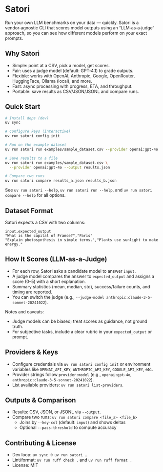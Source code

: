 # Satori

Run your own LLM benchmarks on your data — quickly. Satori is a vendor‑agnostic CLI that scores model outputs using an “LLM‑as‑a‑judge” approach, so you can see how different models perform on your exact prompts.

## Why Satori

- Simple: point at a CSV, pick a model, get scores.
- Fair: uses a judge model (default: GPT‑4.1) to grade outputs.
- Flexible: works with OpenAI, Anthropic, Google, OpenRouter, HuggingFace, Ollama (local), and more.
- Fast: async processing with progress, ETA, and throughput.
- Portable: save results as CSV/JSON/JSONL and compare runs.

## Quick Start

```bash
# Install deps (dev)
uv sync

# Configure keys (interactive)
uv run satori config init

# Run on the example dataset
uv run satori run examples/sample_dataset.csv --provider openai:gpt-4o

# Save results to a file
uv run satori run examples/sample_dataset.csv \
  --provider openai:gpt-4o --output results.json

# Compare two runs
uv run satori compare results_a.json results_b.json
```

See `uv run satori --help`, `uv run satori run --help`, and `uv run satori compare --help` for all options.

## Dataset Format

Satori expects a CSV with two columns:

```csv
input,expected_output
"What is the capital of France?","Paris"
"Explain photosynthesis in simple terms.","Plants use sunlight to make energy."
```

## How It Scores (LLM‑as‑a‑Judge)

- For each row, Satori asks a candidate model to answer `input`.
- A judge model compares the answer to `expected_output` and assigns a score (0–5) with a short explanation.
- Summary statistics (mean, median, std), success/failure counts, and timing are reported.
- You can switch the judge (e.g., `--judge-model anthropic:claude-3-5-sonnet-20241022`).

Notes and caveats:
- Judge models can be biased; treat scores as guidance, not ground truth.
- For subjective tasks, include a clear rubric in your `expected_output` or prompt.

## Providers & Keys

- Configure credentials via `uv run satori config init` or environment variables like `OPENAI_API_KEY`, `ANTHROPIC_API_KEY`, `GOOGLE_API_KEY`, etc.
- Provider strings follow `provider:model` (e.g., `openai:gpt-4o`, `anthropic:claude-3-5-sonnet-20241022`).
- List available providers: `uv run satori list-providers`.

## Outputs & Comparison

- Results: CSV, JSON, or JSONL via `--output`.
- Compare two runs: `uv run satori compare <file_a> <file_b>`
  - Joins by `--key-col` (default: `input`) and shows deltas
  - Optional `--pass-threshold` to compute accuracy

## Contributing & License

- Dev loop: `uv sync` → `uv run satori …`
- Lint/format: `uv run ruff check .` and `uv run ruff format .`
- License: MIT

